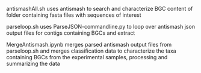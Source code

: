 antismashAll.sh uses antismash to search and characterize BGC content of folder containing fasta files with sequences of interest

parseloop.sh uses ParseJSON-commandline.py to loop over antismash json output files for contigs containing BGCs and extract 

MergeAntismash.ipynb merges parsed antismash output files from parseloop.sh and merges classification data to characterize the taxa containing BGCs from the experimental samples, processing and summarizing the data
